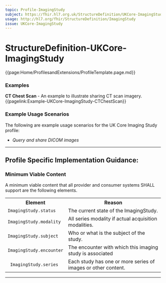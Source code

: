 ```yaml
---
topic: Profile-ImagingStudy
subject: https://fhir.hl7.org.uk/StructureDefinition/UKCore-ImagingStudy
usage: http://hl7.org/fhir/StructureDefinition/ImagingStudy
issue: UKCore-ImagingStudy
---
```

# StructureDefinition-UKCore-ImagingStudy

<nocheck>
{{page:Home/ProfilesandExtensions/ProfileTemplate.page.md}}

<div id="Examples" class="tabcontent">
  <h3>Examples</h3>
<b>CT Chest Scan</b> - An example to illustrate sharing CT scan imagery.<br>
{{pagelink:Example-UKCore-ImagingStudy-CTChestScan}}
</div>
</nocheck>

<div id="ProfileGuidance">

### Example Usage Scenarios ###
The following are example usage scenarios for the UK Core Imaging Study profile:

- <i>Query and share DICOM images</i>

<hr class="thickline">

## Profile Specific Implementation Guidance: ##


### Minimum Viable Content

A minimum viable content that all provider and consumer systems SHALL support are the following elements.

<table class="assets" title="Minimum Viable Content list">
<tr>
<th class="width30">Element</th>
<th class="width70">Reason</th>
</tr>
<tr>
<td><code>ImagingStudy.status</code></td>
<td>The current state of the ImagingStudy.</td>
</tr>
<tr>
<td><code>ImagingStudy.modality</code></td>
<td>All series modality if actual acquisition modalities.</td>
</tr>
<tr>
<td><code>ImagingStudy.subject</code></td>
<td>Who or what is the subject of the study.</td>
</tr>
<tr>
<td><code>ImagingStudy.encounter</code></td>
<td>The encounter with which this imaging study is associated</td>
</tr>
<tr>
<td><code> ImagingStudy.series</code></td>
<td>Each study has one or more series of images or other content.</td>
</tr>
</table>
</div>

---